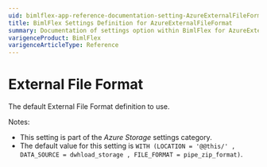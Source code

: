 ```yaml
---
uid: bimlflex-app-reference-documentation-setting-AzureExternalFileFormat
title: BimlFlex Settings Definition for AzureExternalFileFormat
summary: Documentation of settings option within BimlFlex for AzureExternalFileFormat
varigenceProduct: BimlFlex
varigenceArticleType: Reference
---
```


# External File Format

The default External File Format definition to use.

Notes:

* This setting is part of the *Azure Storage* settings category.
* The default value for this setting is `WITH (LOCATION = '@@this/' , DATA_SOURCE = dwhload_storage , FILE_FORMAT = pipe_zip_format)`.
